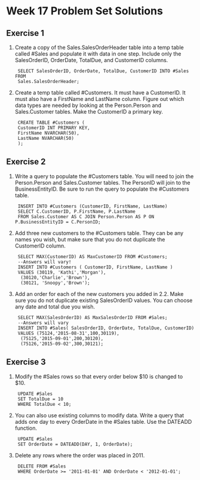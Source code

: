 # Week 17 Problem Set Solutions

## Exercise 1
1. Create a copy of the Sales.SalesOrderHeader table into a temp table called #Sales and populate it with data in one step. Include only the SalesOrderID, OrderDate, TotalDue, and CustomerID columns.

        SELECT SalesOrderID, OrderDate, TotalDue, CustomerID INTO #Sales FROM
        Sales.SalesOrderHeader;

2. Create a temp table called #Customers. It must have a CustomerID. It must also have a FirstName and LastName column. Figure out which data types are needed by looking at the Person.Person and Sales.Customer tables. Make the CustomerID a primary key.

        CREATE TABLE #Customers (
        CustomerID INT PRIMARY KEY,
        FirstName NVARCHAR(50),
        LastName NVARCHAR(50)
        );

## Exercise 2
1. Write a query to populate the #Customers table. You will need to join the Person.Person and Sales.Customer tables. The PersonID will join to the BusinessEntityID. Be sure to run the query to populate the #Customers table.

        INSERT INTO #Customers (CustomerID, FirstName, LastName)
        SELECT C.CustomerID, P.FirstName, P.LastName
        FROM Sales.Customer AS C JOIN Person.Person AS P ON P.BusinessEntityID = C.PersonID;

2. Add three new customers to the #Customers table. They can be any names you wish, but make sure that you do not duplicate the CustomerID column.

        SELECT MAX(CustomerID) AS MaxCustomerID FROM #Customers;
        --Answers will vary!
        INSERT INTO #Customers ( CustomerID, FirstName, LastName )
        VALUES (30119, 'Kathi','Morgan'),
         (30120,'Charlie','Brown'),
         (30121, 'Snoopy','Brown');

3. Add an order for each of the new customers you added in 2.2. Make sure you do not duplicate existing SalesOrderID values. You can choose any date and total due you wish.

        SELECT MAX(SalesOrderID) AS MaxSalesOrderID FROM #Sales;
        --Answers will vary
        INSERT INTO #Sales( SalesOrderID, OrderDate, TotalDue, CustomerID)
        VALUES (75124,'2015-08-31',100,30119),
         (75125,'2015-09-01',200,30120),
         (75126,'2015-09-02',300,30121);

## Exercise 3
1. Modify the #Sales rows so that every order below $10 is changed to $10.

        UPDATE #Sales
        SET TotalDue = 10
        WHERE TotalDue < 10;

2. You can also use existing columns to modify data. Write a query that adds one day to every OrderDate in the #Sales table. Use the DATEADD function.

        UPDATE #Sales
        SET OrderDate = DATEADD(DAY, 1, OrderDate);

3. Delete any rows where the order was placed in 2011.

        DELETE FROM #Sales
        WHERE OrderDate >= '2011-01-01' AND OrderDate < '2012-01-01';
